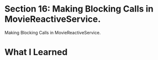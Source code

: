 # Section 16: Making Blocking Calls in MovieReactiveService. 

Making Blocking Calls in MovieReactiveService.

# What I Learned